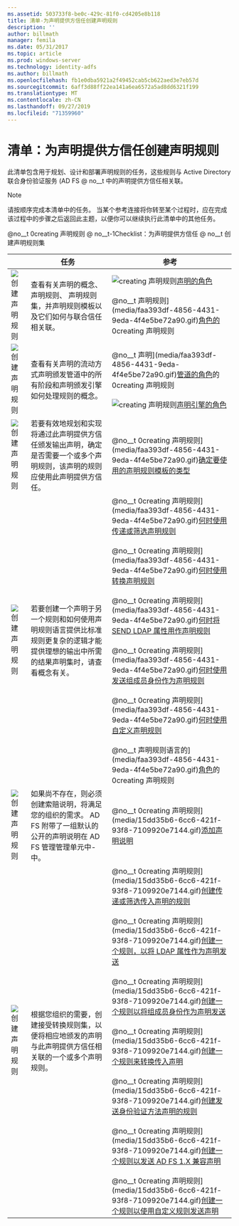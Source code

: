 ```yaml
---
ms.assetid: 503733f8-be0c-429c-81f0-cd4205e8b118
title: 清单-为声明提供方信任创建声明规则
description: ''
author: billmath
manager: femila
ms.date: 05/31/2017
ms.topic: article
ms.prod: windows-server
ms.technology: identity-adfs
ms.author: billmath
ms.openlocfilehash: fb1e0dba5921a2f49452cab5cb622aed3e7eb57d
ms.sourcegitcommit: 6aff3d88ff22ea141a6ea6572a5ad8dd6321f199
ms.translationtype: MT
ms.contentlocale: zh-CN
ms.lasthandoff: 09/27/2019
ms.locfileid: "71359960"
---
```

# <a name="checklist-creating-claim-rules-for-a-claims-provider-trust"></a>清单：为声明提供方信任创建声明规则


此清单包含用于规划、设计和部署声明规则的任务，这些规则与 Active Directory 联合身份验证服务 \(AD FS @ no__t 中的声明提供方信任相关联。  
  
> [!NOTE]  
> 请按顺序完成本清单中的任务。 当某个参考连接将你转至某个过程时，应在完成该过程中的步骤之后返回此主题，以便你可以继续执行此清单中的其他任务。  
  
@no__t 0creating 声明规则 @ no__t-1Checklist：为声明提供方信任 @ no__t 创建声明规则集  
  
||任务|参考|  
|-|--------|-------------|  
|![创建声明规则](media/icon_checkboxo.gif)|查看有关声明的概念、 声明规则、 声明规则集，并声明规则模板以及它们如何与联合信任相关联。|![creating 声明规则](media/faa393df-4856-4431-9eda-4f4e5be72a90.gif)[声明的角色](../../ad-fs/technical-reference/The-Role-of-Claims.md)<br /><br />@no__t 声明规则](media/faa393df-4856-4431-9eda-4f4e5be72a90.gif)[角色的](../../ad-fs/technical-reference/The-Role-of-Claim-Rules.md)0creating 声明规则|  
|![创建声明规则](media/icon_checkboxo.gif)|查看有关声明的流动方式声明颁发管道中的所有阶段和声明颁发引擎如何处理规则的概念。|@no__t 声明](media/faa393df-4856-4431-9eda-4f4e5be72a90.gif)[管道的角色](../../ad-fs/technical-reference/The-Role-of-the-Claims-Pipeline.md)的0creating 声明规则<br /><br />![creating 声明规则](media/faa393df-4856-4431-9eda-4f4e5be72a90.gif)[声明引擎的角色](../../ad-fs/technical-reference/The-Role-of-the-Claims-Engine.md)|  
|![创建声明规则](media/icon_checkboxo.gif)|若要有效地规划和实现将通过此声明提供方信任颁发输出声明，确定是否需要一个或多个声明规则，该声明的规则应使用此声明提供方信任。|@no__t 0creating 声明规则](media/faa393df-4856-4431-9eda-4f4e5be72a90.gif)[确定要使用的声明规则模板的类型](../../ad-fs/technical-reference/Determine-the-Type-of-Claim-Rule-Template-to-Use.md)|  
|![创建声明规则](media/icon_checkboxo.gif)|若要创建一个声明于另一个规则和如何使用声明规则语言提供比标准规则更复杂的逻辑才能提供理想的输出中所需的结果声明集时，请查看概念有关。|@no__t 0creating 声明规则](media/faa393df-4856-4431-9eda-4f4e5be72a90.gif)[何时使用传递或筛选声明规则](../../ad-fs/technical-reference/When-to-Use-a-Pass-Through-or-Filter-Claim-Rule.md)<br /><br />@no__t 0creating 声明规则](media/faa393df-4856-4431-9eda-4f4e5be72a90.gif)[何时使用转换声明规则](../../ad-fs/technical-reference/When-to-Use-a-Transform-Claim-Rule.md)<br /><br />@no__t 0creating 声明规则](media/faa393df-4856-4431-9eda-4f4e5be72a90.gif)[何时将 SEND LDAP 属性用作声明规则](../../ad-fs/technical-reference/When-to-Use-a-Send-LDAP-Attributes-as-Claims-Rule.md)<br /><br />@no__t 0creating 声明规则](media/faa393df-4856-4431-9eda-4f4e5be72a90.gif)[何时使用发送组成员身份作为声明规则](../../ad-fs/technical-reference/When-to-Use-a-Send-Group-Membership-as-a-Claim-Rule.md)<br /><br />@no__t 0creating 声明规则](media/faa393df-4856-4431-9eda-4f4e5be72a90.gif)[何时使用自定义声明规则](../../ad-fs/technical-reference/When-to-Use-a-Custom-Claim-Rule.md)<br /><br />@no__t 声明规则语言的](media/faa393df-4856-4431-9eda-4f4e5be72a90.gif)[角色](../../ad-fs/technical-reference/The-Role-of-the-Claim-Rule-Language.md)的0creating 声明规则|  
|![创建声明规则](media/icon_checkboxo.gif)|如果尚不存在，则必须创建索赔说明，将满足您的组织的需求。 AD FS 附带了一组默认的公开的声明说明在 AD FS 管理管理单元中\-中。|@no__t 0creating 声明规则](media/15dd35b6-6cc6-421f-93f8-7109920e7144.gif)[添加声明说明](../../ad-fs/operations/Add-a-Claim-Description.md)|  
|![创建声明规则](media/icon_checkboxo.gif)|根据您组织的需要，创建接受转换规则集，以便将相应地颁发的声明与此声明提供方信任相关联的一个或多个声明规则。|@no__t 0creating 声明规则](media/15dd35b6-6cc6-421f-93f8-7109920e7144.gif)[创建传递或筛选传入声明的规则](../../ad-fs/operations/Create-a-Rule-to-Pass-Through-or-Filter-an-Incoming-Claim.md)<br /><br />@no__t 0creating 声明规则](media/15dd35b6-6cc6-421f-93f8-7109920e7144.gif)[创建一个规则，以将 LDAP 属性作为声明发送](../../ad-fs/operations/Create-a-Rule-to-Send-LDAP-Attributes-as-Claims.md)<br /><br />@no__t 0creating 声明规则](media/15dd35b6-6cc6-421f-93f8-7109920e7144.gif)[创建一个规则以将组成员身份作为声明发送](../../ad-fs/operations/Create-a-Rule-to-Send-Group-Membership-as-a-Claim.md)<br /><br />@no__t 0creating 声明规则](media/15dd35b6-6cc6-421f-93f8-7109920e7144.gif)[创建一个规则来转换传入声明](../../ad-fs/operations/Create-a-Rule-to-Transform-an-Incoming-Claim.md)<br /><br />@no__t 0creating 声明规则](media/15dd35b6-6cc6-421f-93f8-7109920e7144.gif)[创建发送身份验证方法声明的规则](../../ad-fs/operations/Create-a-Rule-to-Send-an-Authentication-Method-Claim.md)<br /><br />@no__t 0creating 声明规则](media/15dd35b6-6cc6-421f-93f8-7109920e7144.gif)[创建一个规则以发送 AD FS 1.X 兼容声明](../../ad-fs/operations/Create-a-Rule-to-Send-an-AD-FS-1x-Compatible-Claim.md)<br /><br />@no__t 0creating 声明规则](media/15dd35b6-6cc6-421f-93f8-7109920e7144.gif)[创建一个规则以使用自定义规则发送声明](../../ad-fs/operations/Create-a-Rule-to-Send-Claims-Using-a-Custom-Rule.md)|  
  

